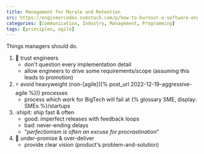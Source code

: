 ```yaml
---
title: Management for Morale and Retention
src: https://engineercodex.substack.com/p/how-to-burnout-a-software-engineer
categories: [Communication, Industry, Management, Programming]
tags: [principles, agile]
---
```


Things managers should do.

1. :handshake: trust engineers
   + don't question every implementation detail
   + allow engineers to drive some requirements/scope (assuming this leads to promotion)
2. :zap: avoid heavyweight (non-[agile]({% post_url 2022-12-19-aggressive-agile %})) processes
   + process which work for BigTech will fail at {% glossary SME, display: SMEs %}/startups
3. :shipit: ship fast & often
   + good: imperfect releases with feedback loops
   + bad: never-ending delays
   + "*perfectionism is often an excuse for procrastination*"
4. :rocket: under-promise & over-deliver
   + provide clear vision (product's problem-and-solution)
